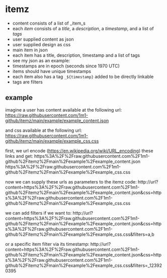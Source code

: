 # itemz

+ content consists of a list of _item_s
+ each _item_ consists of a _title_, a _description_, a _timestamp_, and a list of _tags_
+ user supplied content as json
+ user supplied design as css
+ main item in json 
+ each item has a title, description, timestamp and a list of tags
+ see my json as an example: 
+ timestamps are in epoch (seconds since 1970 UTC)
+ items should have unique timestamps
+ each item also has a tag `_${timestamp}` added to be directly linkable
+ tags are filters

## example

imagine a user has content available at the following url:
https://raw.githubusercontent.com/1m1-github/itemz/main/example/example_content.json

and css available at the following url:
https://raw.githubusercontent.com/1m1-github/itemz/main/example/example_css.css

first, we url encode (https://en.wikipedia.org/wiki/URL_encoding) these links and get:
https%3A%2F%2Fraw.githubusercontent.com%2F1m1-github%2Fitemz%2Fmain%2Fexample%2Fexample_content.json
https%3A%2F%2Fraw.githubusercontent.com%2F1m1-github%2Fitemz%2Fmain%2Fexample%2Fexample_css.css

now we can supply these urls as parameters to the itemz code:
http://url?content=https%3A%2F%2Fraw.githubusercontent.com%2F1m1-github%2Fitemz%2Fmain%2Fexample%2Fexample_content.json&css=https%3A%2F%2Fraw.githubusercontent.com%2F1m1-github%2Fitemz%2Fmain%2Fexample%2Fexample_css.css

we can add filters if we want to:
http://url?content=https%3A%2F%2Fraw.githubusercontent.com%2F1m1-github%2Fitemz%2Fmain%2Fexample%2Fexample_content.json&css=https%3A%2F%2Fraw.githubusercontent.com%2F1m1-github%2Fitemz%2Fmain%2Fexample%2Fexample_css.css&filters=a,b

or a specific item filter via its timestamp:
http://url?content=https%3A%2F%2Fraw.githubusercontent.com%2F1m1-github%2Fitemz%2Fmain%2Fexample%2Fexample_content.json&css=https%3A%2F%2Fraw.githubusercontent.com%2F1m1-github%2Fitemz%2Fmain%2Fexample%2Fexample_css.css&filters=_123920395